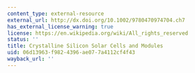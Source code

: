 ```yaml
---
content_type: external-resource
external_url: http://dx.doi.org/10.1002/9780470974704.ch7
has_external_license_warning: true
license: https://en.wikipedia.org/wiki/All_rights_reserved
status: ''
title: Crystalline Silicon Solar Cells and Modules
uid: 06d13963-f982-4396-ae07-7a4112cf4f43
wayback_url: ''
---
```

